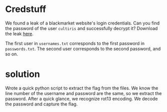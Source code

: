 # Credstuff


We found a leak of a blackmarket website's login credentials. Can you find the password of the user `cultiris` and successfully decrypt it?
Download the leak [here](./leak.tar).

The first user in `usernames.txt` corresponds to the first password in `passwords.txt`. The second user corresponds to the second password, and so on.

# solution

Wrote a quick python script to extract the flag from the files. We know the line number of the username and password are the same, so we extract the password. After a quick glance, we recognize rot13 encoding. We decode the password and capture the flag.